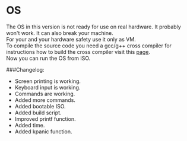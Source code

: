# OS
The OS in this version is not ready for use on real hardware. It probably won't work. It can also break your machine.<br />
For your and your hardware safety use it only as VM.<br />
To compile the source code you need a gcc/g++ cross compiler for instructions how to build the cross compiler visit this [page](http://wiki.osdev.org/GCC_Cross-Compiler).<br />
Now you can run the OS from ISO.

###Changelog:
* Screen printing is working.
* Keyboard input is working.
* Commands are working.
* Added more commands.
* Added bootable ISO.
* Added build script.
* Improved printf function.
* Added time.
* Added kpanic function.